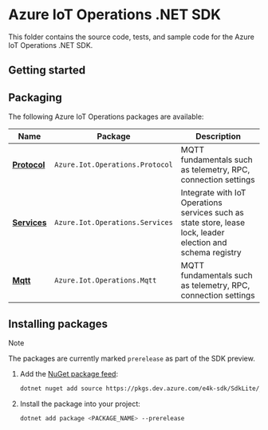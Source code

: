 # Azure IoT Operations .NET SDK

This folder contains the source code, tests, and sample code for the Azure IoT Operations .NET SDK.

## Getting started

## Packaging

The following Azure IoT Operations packages are available:

| Name | Package | Description |
|-|-|-|
| [**Protocol**](../doc#protocol) | `Azure.Iot.Operations.Protocol` | MQTT fundamentals such as telemetry, RPC, connection settings |
| [**Services**](../doc#services) | `Azure.Iot.Operations.Services` | Integrate with IoT Operations services such as state store, lease lock, leader election and schema registry |
| [**Mqtt**](../doc#mqtt) | `Azure.Iot.Operations.Mqtt` | MQTT fundamentals such as telemetry, RPC, connection settings |

## Installing packages

> [!NOTE]
> The packages are currently marked `prerelease` as part of the SDK preview.

1. Add the [NuGet package feed](https://dev.azure.com/e4k-sdk/SdkLite/_artifacts/feed/sdklite-previews):

    ```bash
    dotnet nuget add source https://pkgs.dev.azure.com/e4k-sdk/SdkLite/_packaging/sdklite-previews/nuget/v3/index.json -n AzureIoTOperations
    ```

1. Install the package into your project:

    ```bash
    dotnet add package <PACKAGE_NAME> --prerelease
    ```